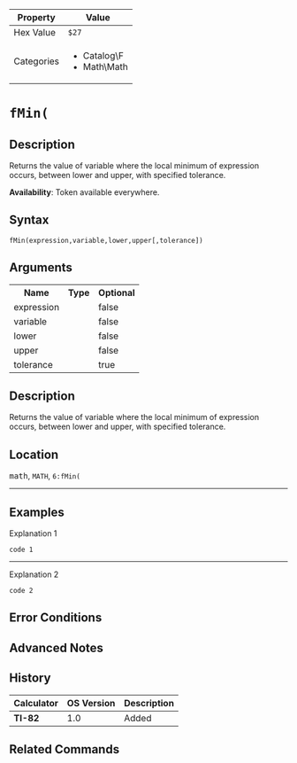 | Property      | Value |
|---------------|-------|
| Hex Value     | `$27`|
| Categories    | <ul><li>Catalog\F</li><li>Math\Math</li></ul> |

# `fMin(`

## Description
Returns the value of variable where the local minimum of expression occurs, between lower and upper, with specified tolerance.


<b>Availability</b>: Token available everywhere.

## Syntax
`fMin(expression,variable,lower,upper[,tolerance])`

## Arguments
<table>
<tr><th>Name</th><th>Type</th><th>Optional</th></tr>

<tr><td>expression</td><td></td><td>false</td></tr>

<tr><td>variable</td><td></td><td>false</td></tr>

<tr><td>lower</td><td></td><td>false</td></tr>

<tr><td>upper</td><td></td><td>false</td></tr>

<tr><td>tolerance</td><td></td><td>true</td></tr>

</table>

## Description
Returns the value of variable where the local minimum of expression occurs, between lower and upper, with specified tolerance.

## Location
<kbd>math</kbd>, `MATH`, `6:fMin(`
<hr>

## Examples

Explanation 1
```ti-basic
code 1
```
---
Explanation 2
```ti-basic
code 2
```

## Error Conditions


## Advanced Notes


## History
| Calculator | OS Version | Description |
|------------|------------|-------------|
| <b>TI-82</b> | 1.0 | Added

## Related Commands

    